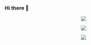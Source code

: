 ### Hi there 👋

<!--
**AdiEcho/AdiEcho** is a ✨ _special_ ✨ repository because its `README.md` (this file) appears on your GitHub profile.

Here are some ideas to get you started:

- 🔭 I’m currently working on ...
- 🌱 I’m currently learning ...
- 👯 I’m looking to collaborate on ...
- 🤔 I’m looking for help with ...
- 💬 Ask me about ...
- 📫 How to reach me: ...
- 😄 Pronouns: ...
- ⚡ Fun fact: ...
-->
<p align="center"> 
   <img alingn="center" src="https://profile-counter.glitch.me/AdiEcho/count.svg" />
</p>

<p align="center"> 
   <img alingn="center" src="https://github-readme-stats.vercel.app/api?username=AdiEcho&count_private=true&show_icons=true&theme=react" />
</p>

<p align="center"> 
   <img alingn="center" src="https://github-readme-stats.vercel.app/api/top-langs/?username=AdiEcho&count_private=true&layout=compact&hide=html,css&theme=react" />
</p>

